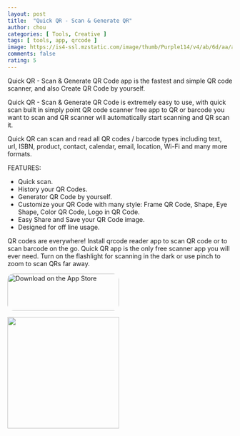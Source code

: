 ```yaml
---
layout: post
title:  "Quick QR - Scan & Generate QR"
author: chou
categories: [ Tools, Creative ]
tags: [ tools, app, qrcode ]
image: https://is4-ssl.mzstatic.com/image/thumb/Purple114/v4/ab/6d/aa/ab6daa78-0570-d0f3-6748-dc2224a3143b/AppIcon-0-0-1x_U007emarketing-0-0-0-10-0-0-sRGB-0-0-0-GLES2_U002c0-512MB-85-220-0-0.png/540x540bb.jpg
comments: false
rating: 5
---
```


Quick QR - Scan & Generate QR Code app is the fastest and simple QR code scanner, and also Create QR Code by yourself.

Quick QR - Scan & Generate QR Code is extremely easy to use, with quick scan built in simply point QR code scanner free app to QR or barcode you want to scan and QR scanner will automatically start scanning and QR scan it.

Quick QR can scan and read all QR codes / barcode types including text, url, ISBN, product, contact, calendar, email, location, Wi-Fi and many more formats.

FEATURES:
- Quick scan.
- History your QR Codes.
- Generator QR Code by yourself.
- Customize your QR Code with many style: Frame QR Code, Shape, Eye Shape, Color QR Code, Logo in QR Code.
- Easy Share and Save your QR Code image.
- Designed for off line usage.

QR codes are everywhere! Install qrcode reader app to scan QR code or to scan barcode on the go. Quick QR app is the only free scanner app you will ever need. Turn on the flashlight for scanning in the dark or use pinch to zoom to scan QRs far away.

<a href="https://apps.apple.com/us/app/quick-qr-scan-generate-qr/id1541514172?itsct=apps_box_badge&amp;itscg=30200" style="display: inline-block; overflow: hidden; border-radius: 13px; width: 250px; height: 83px;"><img src="https://tools.applemediaservices.com/api/badges/download-on-the-app-store/black/en-us?size=250x83&amp;releaseDate=1606262400&h=0d4ae19021b5fb5a12121b8de30b4d7d" alt="Download on the App Store" style="border-radius: 13px; width: 250px; height: 83px;"></a>

<img src="https://tools-qr-production.s3.amazonaws.com/output/apple-toolbox/72f274d3be14b87d4e9fe3bbeb19868f/aa17788d873bb1b1e4563859c9b639c3.png" width="250">